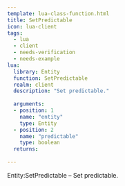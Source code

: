 ```yaml
---
template: lua-class-function.html
title: SetPredictable
icon: lua-client
tags:
  - lua
  - client
  - needs-verification
  - needs-example
lua:
  library: Entity
  function: SetPredictable
  realm: client
  description: "Set predictable."
  
  arguments:
  - position: 1
    name: "entity"
    type: Entity
  - position: 2
    name: "predictable"
    type: boolean
  returns:
    
---
```


<div class="lua__search__keywords">
Entity:SetPredictable &#x2013; Set predictable.
</div>
